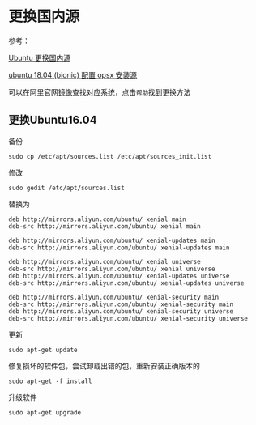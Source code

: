 
# 更换国内源

参考：

[Ubuntu 更换国内源](https://blog.csdn.net/qq_35451572/article/details/79516563)

[ubuntu 18.04 (bionic) 配置 opsx 安装源](https://opsx.alibaba.com/guide?lang=zh-CN&document=69a2341e-801e-11e8-8b5a-00163e04cdbb)

可以在阿里官网[镜像](https://opsx.alibaba.com/mirror)查找对应系统，点击`帮助`找到更换方法

## 更换Ubuntu16.04

备份

    sudo cp /etc/apt/sources.list /etc/apt/sources_init.list

修改

    sudo gedit /etc/apt/sources.list

替换为

    deb http://mirrors.aliyun.com/ubuntu/ xenial main
    deb-src http://mirrors.aliyun.com/ubuntu/ xenial main

    deb http://mirrors.aliyun.com/ubuntu/ xenial-updates main
    deb-src http://mirrors.aliyun.com/ubuntu/ xenial-updates main

    deb http://mirrors.aliyun.com/ubuntu/ xenial universe
    deb-src http://mirrors.aliyun.com/ubuntu/ xenial universe
    deb http://mirrors.aliyun.com/ubuntu/ xenial-updates universe
    deb-src http://mirrors.aliyun.com/ubuntu/ xenial-updates universe

    deb http://mirrors.aliyun.com/ubuntu/ xenial-security main
    deb-src http://mirrors.aliyun.com/ubuntu/ xenial-security main
    deb http://mirrors.aliyun.com/ubuntu/ xenial-security universe
    deb-src http://mirrors.aliyun.com/ubuntu/ xenial-security universe

更新

    sudo apt-get update

修复损坏的软件包，尝试卸载出错的包，重新安装正确版本的

    sudo apt-get -f install

升级软件

    sudo apt-get upgrade